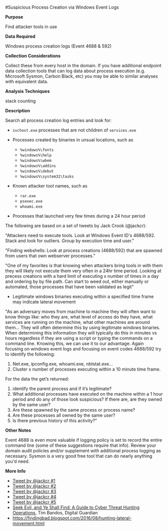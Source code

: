 #Suspicious Process Creation via Windows Event Logs

**Purpose**

Find attacker tools in use 

**Data Required**

Windows process creation logs (Event 4688 & 592)

**Collection Considerations**

Collect these from every host in the domain.  If you have additional
endpoint data collection tools that can log data about process
execution (e.g. Microsoft Sysmon, Carbon Black, etc) you may be able
to similar analyses with equivalent data.

**Analysis Techniques**

stack counting

**Description**

Search all process creation log entries and look for:

* `svchost.exe` processes that are not children of `services.exe`
* Processes created by binaries in unsual locations, such as
	* `%windows%\fonts`
	* `%windows%\help`
	* `%windows%\wbem`
	* `%windows%\addins`
	* `%windows%\debut`
	* `%windows%\system32\tasks`
* Known attacker tool names, such as
	* `rar.exe`
  	* `psexec.exe`
  	* `whoami.exe`

* Processes that launched very few times during a 24 hour period


The following are based on a set of tweets by Jack Crook (@jackcr):

"Attackers need to execute tools. Look at Windows Event ID's 4688/592. Stack and look for outliers. Group by execution time and user."

"Finding webshells: Look at process creations (4688/592) that are spawned from users that own webserver processes."

"One of my favorites is that knowing when attackers bring tools in with them they will likely not execute them very often in a 24hr time period. Looking at precess creations with a hard limit of executing x number of times in a day and ordering by by file path. Can start to weed out, either manually or automated, those processes that have been validated as legit"


* Legitimate windows binaries executing within a specified time frame may indicate lateral movement

"As an adversary moves from machine to machine they will often want to know things like: who they are, what level of access do they have, what services are running on the machine, what other machines are around them… They will often determine this by using legitimate windows binaries.  When determining this information they will typically do this in minutes vs hours regardless if they are using a script or typing the commands on a command line.  Knowing this, we can use it to our advantage.  Again focusing on windows event logs and focusing on event codes 4688/592 try to identify the following:

1. Net.exe, ipconfig.exe, whoami.exe, nbtstat.exe...
2. Cluster x number of processes executing within a 10 minute time frame.

For the data the get’s returned:

1. identify the parent process and if it’s legitimate?
2. What additional processes have executed on the machine within a 1 hour period and do any of those look suspicious?  If there are, are they owned by the same user?
3. Are these spawned by the same process or process name?
4. Are these processes all owned by the same user?
5. Is there previous history of this activity?"

**Other Notes**

Event 4688 is even more valuable if logging policy is set to record
the entire command line (some of these suggestions require that info).
Review your domain audit policies and/or supplement with additional
process logging as necessary.  Sysmon is a very good free tool that
can do nearly anything you'd need.



**More Info**

- [Tweet by @jackcr #1](https://twitter.com/jackcr/status/707215101007413248)
- [Tweet by @jackcr #2](https://twitter.com/jackcr/status/707551910031728640)
- [Tweet by @jackcr #3](https://twitter.com/jackcr/status/707247278118084608)
- [Tweet by @jackcr #4](https://twitter.com/jackcr/status/707247524516651008)
- [Tweet by @jackcr #5](https://twitter.com/jackcr/status/707247746462384129)
- [Seek Evil, and Ye Shall Find: A Guide to Cyber Threat Hunting Operations](https://digitalguardian.com/blog/seek-evil-and-ye-shall-find-guide-cyber-threat-hunting-operations), Tim Bandos, Digital Guardian
- https://findingbad.blogspot.com/2016/08/hunting-lateral-movement.html

